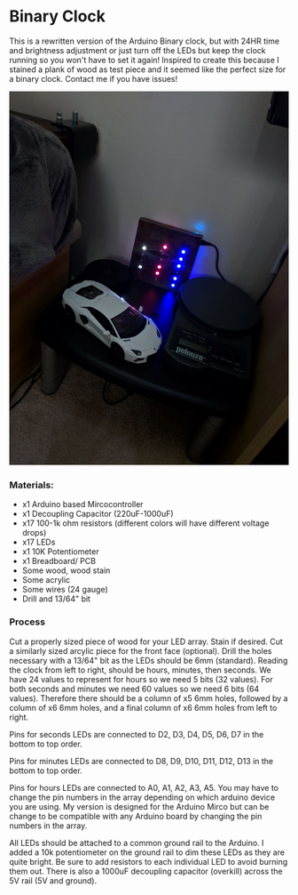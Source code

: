 # Binary Clock
This is a rewritten version of the Arduino Binary clock, but with 24HR time and brightness adjustment or just turn off the LEDs but keep the clock running so you won't have to set it again! Inspired to create this because I stained a plank of wood as test piece and it seemed like the perfect size for a binary clock. Contact me if you have issues!

![binaryclk](front.JPG)

### Materials:
- x1 Arduino based Mircocontroller
- x1 Decoupling Capacitor (220uF-1000uF)
- x17 100-1k ohm resistors (different colors will have different voltage drops)
- x17 LEDs
- x1 10K Potentiometer
- x1 Breadboard/ PCB
- Some wood, wood stain
- Some acrylic
- Some wires (24 gauge)
- Drill and 13/64" bit
  
### Process
Cut a properly sized piece of wood for your LED array. Stain if desired. Cut a similarly sized arcylic piece for the front face (optional). Drill the holes necessary with a 13/64" bit as the LEDs should be 6mm (standard). Reading the clock from left to right, should be hours, minutes, then seconds. We have 24 values to represent for hours so we need 5 bits (32 values). For both seconds and minutes we need 60 values so we need 6 bits (64 values). Therefore there should be a column of x5 6mm holes, followed by a column of x6 6mm holes, and a final column of x6 6mm holes from left to right.

Pins for seconds LEDs are connected to D2, D3, D4, D5, D6, D7 in the bottom to top order. 

Pins for minutes LEDs are connected to D8, D9, D10, D11, D12, D13 in the bottom to top order.

Pins for hours LEDs are connected to A0, A1, A2, A3, A5. You may have to change the pin numbers in the array depending on which arduino device you are using. My version is designed for the Arduino Mirco but can be change to be compatible with any Arduino board by changing the pin numbers in the array. 

All LEDs should be attached to a common ground rail to the Arduino. I added a 10k potentiometer on the ground rail to dim these LEDs as they are quite bright. Be sure to add resistors to each individual LED to avoid burning them out. There is also a 1000uF decoupling capacitor (overkill) across the 5V rail (5V and ground).
